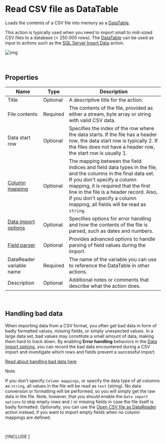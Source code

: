 # Read CSV file as DataTable

Loads the contents of a CSV file into memory as a [DataTable](https://learn.microsoft.com/en-us/dotnet/api/system.data.datatable).

This action is typically used when you need to import small to mid-sized CSV files to a database (< 250 000 rows). The [DataTable](https://learn.microsoft.com/en-us/dotnet/api/system.data.datatable) can be used as input to actions such as the [SQL Server Insert Data](../sql-server/insert-data.md) action.
<br/>

![img](https://profitbasedocs.blob.core.windows.net/flowimages/loadDT.png)

<br/>

## Properties
 
| Name                     | Type           | Description                                                                                          |
|--------------------------|----------------|------------------------------------------------------------------------------------------------------|
| Title                    | Optional       | A descriptive title for the action.     |
| File contents            | Required       | The contents of the file, provided as either a stream, byte array or string with valid CSV data.                              |
| Data start row           | Optional | Specifies the index of the row where the data starts. If the file has a header row, the data start row is typically 2. If the files does not have a header row, the start row is usually 1. |
| [Column mapping](configuration-properties/column-mapping.md) | Optional       | The mapping between the field indices and field data types in the file, and the columns in the final data set. If you don't specify a column mapping, it is required that the first line in the file is a header record. Also, if you don't specify a column mapping, all fields will be read as `string`. |
| [Data import options](configuration-properties/data-import-options.md)      | Optional       | Specifies options for error handling and how the contents of the file is parsed, such as dates and numbers. |
| [Field parser](configuration-properties/field-parser.md)             | Optional       | Provides advanced options to  handle parsing of field values during the import.                             |
| DataReader variable name | Required       | The name of the variable you can use to reference the DataTable in other actions.                   | 
| Description | Optional       | Additional notes or comments that describe what the action does. |

<br/>

## Handling bad data

When importing data from a CSV format, you often get bad data in form of badly formatted values, missing fields, or simply unexpected values.
In a large data set, bad values may constitute a small amount of data, making them hard to track down. 
By enabling **Error handling** behaviors in the [Data import options](configuration-properties/data-import-options.md), you can record the bad data encountered during a CSV import and investigate which rows and fields prevent a successful import.

[Read about handling bad data here](bad-data.md)

>[!NOTE]
> If you don't specify `Column mappings`, or specify the data type of all columns as `string`, all values in the file will be read as `text` (string). No data conversion or formatting will be performed, so you will simply get the raw data in the file. Note, however, that you should enable the `Data import options` to skip empty rows and / or missing fields in case the file itself is badly formatted. Optionally, you can use the [Open CSV file as DataReader](./open-csv-file-as-datareader.md) action instead, if you want to import empty fields when no column mappings are defined.

<br/>

[!INCLUDE [](__videos.md)]